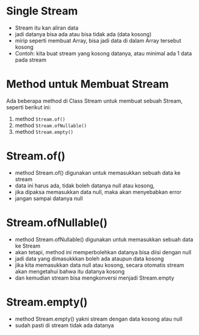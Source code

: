 # Single Stream

- Stream itu kan aliran data 
- jadi datanya bisa ada atau bisa tidak ada (data kosong)
- mirip seperti membuat Array, bisa jadi data di dalam Array tersebut kosong 
- Contoh: kita buat stream yang kosong datanya, atau minimal ada 1 data pada stream

# Method untuk Membuat Stream

Ada beberapa method di Class Stream untuk membuat sebuah Stream, seperti berikut ini:
1. method `Stream.of()` 
2. method `Stream.ofNullable()` 
3. method `Stream.empty()`

# Stream.of()

- method Stream.of() digunakan untuk memasukkan sebuah data ke stream 
- data ini harus ada, tidak boleh datanya null atau kosong, 
- jika dipaksa memasukkan data null, maka akan menyebabkan error 
- jangan sampai datanya null

# Stream.ofNullable()

- method Stream.ofNullable() digunakan untuk memasukkan sebuah data ke Stream 
- akan tetapi, method ini memperbolehkan datanya bisa diisi dengan null 
- jadi data yang dimasukkkan boleh ada ataupun data kosong 
- jika kita memasukkan data null atau kosong, secara otomatis stream akan mengetahui bahwa itu datanya kosong 
- dan kemudian stream bisa mengkonversi menjadi Stream.empty

# Stream.empty()

- method Stream.empty() yakni stream dengan data kosong atau null 
- sudah pasti di stream tidak ada datanya